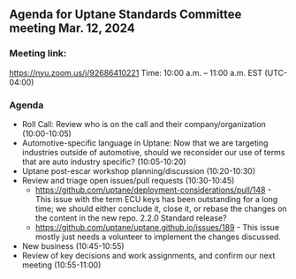 ## Agenda for Uptane Standards Committee meeting Mar. 12, 2024

### Meeting link:
https://nyu.zoom.us/j/92686410221
Time: 10:00 a.m. – 11:00 a.m. EST (UTC-04:00)

### Agenda
* Roll Call: Review who is on the call and their company/organization (10:00-10:05)
* Automotive-specific language in Uptane: Now that we are targeting industries outside of automotive, should we reconsider our use of terms that are auto industry specific? (10:05-10:20)
* Uptane post-escar workshop planning/discussion (10:20-10:30)
* Review and triage open issues/pull requests (10:30-10:45)
  * https://github.com/uptane/deployment-considerations/pull/148 - This issue with the term ECU keys has been outstanding for a long time; we should either conclude it, close it, or rebase the changes on the content in the new repo. 2.2.0 Standard release?
  * https://github.com/uptane/uptane.github.io/issues/189 - This issue mostly just needs a volunteer to implement the changes discussed.
* New business (10:45-10:55)
* Review of key decisions and work assignments, and confirm our next meeting (10:55-11:00) 
